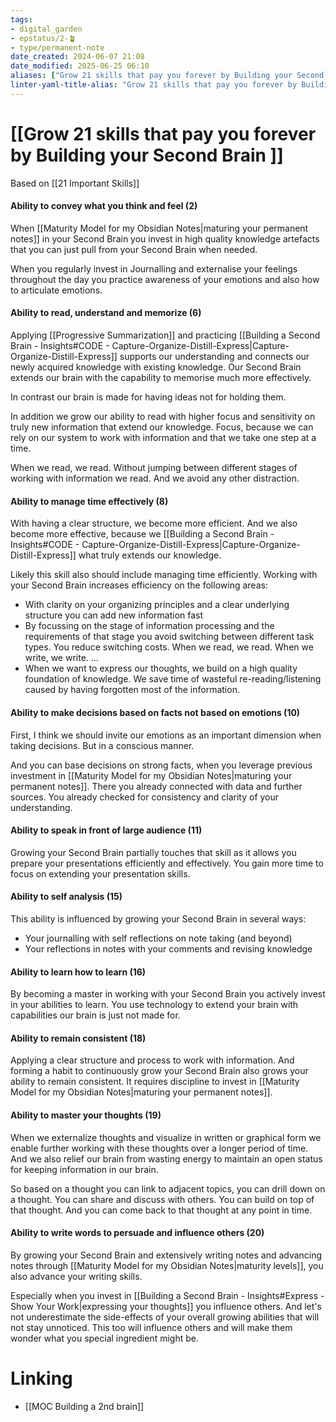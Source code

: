 ```yaml
---
tags: 
- digital_garden
- epstatus/2-🪴
- type/permanent-note
date_created: 2024-06-07 21:08
date_modified: 2025-06-25 06:10
aliases: ["Grow 21 skills that pay you forever by Building your Second Brain "]
linter-yaml-title-alias: "Grow 21 skills that pay you forever by Building your Second Brain "
---
```

# [[Grow 21 skills that pay you forever by Building your Second Brain ]]

Based on [[21 Important Skills]]

#### Ability to convey what you think and feel (2)

When [[Maturity Model for my Obsidian Notes|maturing your permanent notes]] in your Second Brain you invest in high quality knowledge artefacts that you can just pull from your Second Brain when needed.

When you regularly invest in Journalling and externalise your feelings throughout the day you practice awareness of your emotions and also how to articulate emotions.

#### Ability to read, understand and memorize (6)

Applying [[Progressive Summarization]] and practicing [[Building a Second Brain - Insights#CODE - Capture-Organize-Distill-Express|Capture-Organize-Distill-Express]] supports our understanding and connects our newly acquired knowledge with existing knowledge. Our Second Brain extends our brain with the capability to memorise much more effectively. 

In contrast our brain is made for having ideas not for holding them.  

In addition we grow our ability to read with higher focus and sensitivity on truly new information that extend our knowledge. Focus, because we can rely on our system to work with information and that we take one step at a time. 

When we read, we read. Without jumping between different stages of working with information we read. And we avoid any other distraction.

#### Ability to manage time effectively (8)

With having a clear structure, we become more efficient. And we also become more effective, because we [[Building a Second Brain - Insights#CODE - Capture-Organize-Distill-Express|Capture-Organize-Distill-Express]]  what truly extends our knowledge.

Likely this skill also should include managing time efficiently. Working with your Second Brain increases efficiency on the following  areas:
+ With clarity on your organizing principles and a clear underlying structure you can add new information fast
+ By focussing on the stage of information processing and the requirements of that stage you avoid switching between different task types. You reduce switching costs. When we read, we read. When we write, we write. ...
+ When we want to express our thoughts, we build on a high quality foundation of knowledge. We save time of wasteful re-reading/listening caused by having forgotten most of the information.

#### Ability to make decisions based on facts not based on emotions (10)

First, I think we should invite our emotions as an important dimension when taking decisions. But in a conscious manner.

And you can base decisions on strong facts, when you leverage previous investment in  [[Maturity Model for my Obsidian Notes|maturing your permanent notes]]. There you already connected with data and further sources. You already checked for consistency and clarity of your understanding.

#### Ability to speak in front of large audience (11)

Growing your Second Brain partially touches that skill as it allows you prepare your presentations efficiently and effectively. You gain more time to focus on extending your presentation skills. 

#### Ability to self analysis (15)

This ability is influenced by growing your Second Brain in several ways:
+ Your journalling with self reflections on note taking (and beyond)
+ Your reflections in notes with your comments and revising knowledge

#### Ability to learn how to learn (16)

By becoming a master in working with your Second Brain you actively invest in your abilities to learn. You use technology to extend your brain with capabilities our brain is just not made for. 

#### Ability to remain consistent (18)

Applying a clear structure and process to work with information. And forming a habit to continuously grow your Second Brain also grows your ability to remain consistent. It requires discipline to invest in [[Maturity Model for my Obsidian Notes|maturing your permanent notes]].

#### Ability to master your thoughts (19)

When we externalize thoughts and visualize in written or graphical form we enable further working with these thoughts over a longer period of time. And we also relief our brain from wasting energy to maintain an open status for keeping information in our brain. 

So based on a thought you can link to adjacent topics, you can drill down on a thought. You can share and discuss with others. You can build on top of that thought. And you can come back to that thought at any point in time.

#### Ability to write words to persuade and influence others (20)

By growing your Second Brain and extensively writing notes and advancing notes through [[Maturity Model for my Obsidian Notes|maturity levels]], you also advance your writing skills. 

Especially when you invest in  [[Building a Second Brain - Insights#Express - Show Your Work|expressing your thoughts]] you influence others. And let's not underestimate the side-effects of your overall growing abilities that will not stay unnoticed. This too will influence others and will make them wonder what you special ingredient might be.

# Linking

+ [[MOC Building a 2nd brain]]

